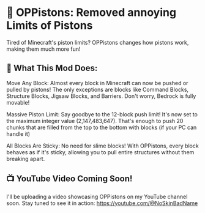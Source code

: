 # 🚀 OPPistons: Removed annoying Limits of Pistons
Tired of  Minecraft's piston limits? OPPistons changes how pistons work, making them much more fun!

## 💪 What This Mod Does:
Move Any Block: Almost every block in Minecraft can now be pushed or pulled by pistons! The only exceptions are blocks like Command Blocks, Structure Blocks, Jigsaw Blocks, and Barriers. Don't worry, Bedrock is fully movable!

Massive Piston Limit: Say goodbye to the 12-block push limit! It's now set to the maximum integer value (2,147,483,647). That's enough to push 20 chunks that are filled from the top to the bottom with blocks (if your PC can handle it)

All Blocks Are Sticky: No need for slime blocks! With OPPistons, every block behaves as if it's sticky, allowing you to pull entire structures without them breaking apart.

## 📺 YouTube Video Coming Soon!
I'll be uploading a video showcasing OPPistons on my YouTube channel soon. Stay tuned to see it in action: https://youtube.com/@NoSkinBadName